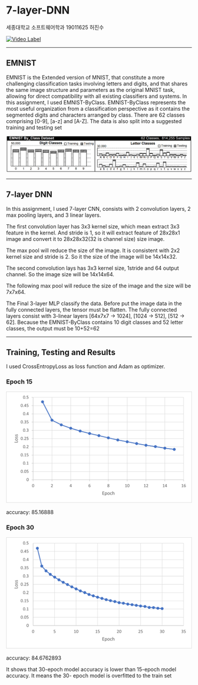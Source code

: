# 7-layer-DNN

세종대학교 소프트웨어학과 19011625 허진수

[![Video Label](https://img.youtube.com/vi/FpEDzDqADCw/0.jpg)](https://youtu.be/FpEDzDqADCw)

---

## EMNIST

EMNIST is the Extended version of MNIST, that constitute a more challenging classification tasks 
involving letters and digits, and that shares the same image structure and parameters as the original 
MNIST task, allowing for direct compatibility with all existing classifiers and systems. In this 
assignment, I used EMNIST-ByClass. EMNIST-ByClass represents the most useful organization from 
a classification perspective as it contains the segmented digits and characters arranged by class. 
There are 62 classes comprising [0-9], [a-z] and [A-Z]. The data is also split into a suggested training 
and testing set

![EMNIST](img/EMNIST.png)

---
## 7-layer DNN

In this assignment, I used 7-layer CNN, consists with 2 convolution layers, 2 max pooling layers, 
and 3 linear layers.

The first convolution layer has 3x3 kernel size, which mean extract 3x3 feature in the kernel. And 
stride is 1, so it will extract feature of 28x28x1 image and convert it to 28x28x32(32 is channel size)
size image.

The max pool will reduce the size of the image. It is consistent with 2x2 kernel size and stride is 2. 
So it the size of the image will be 14x14x32.

The second convolution lays has 3x3 kernel size, 1stride and 64 output channel. So the image size 
will be 14x14x64.

The following max pool will reduce the size of the image and the size will be 7x7x64.

The Final 3-layer MLP classify the data. Before put the image data in the fully connected layers, the 
tensor must be flatten. The fully connected layers consist with 3-linear layers [64x7x7 -> 1024], 
[1024 -> 512], [512 -> 62]. Because the EMNIST-ByClass contains 10 digit classes and 52 letter 
classes, the output must be 10+52=62

---
## Training, Testing and Results

I used CrossEntropyLoss as loss function and Adam as optimizer.

### Epoch 15

![Epoch15](img/Epoch%2015.png)

accuracy: 85.16888

### Epoch 30

![Epoch30](img/Epoch%2030.png)

accuracy: 84.6762893

It shows that 30-epoch model accuracy is lower than 15-epoch model accuracy. It means the 30-
epoch model is overfitted to the train set
